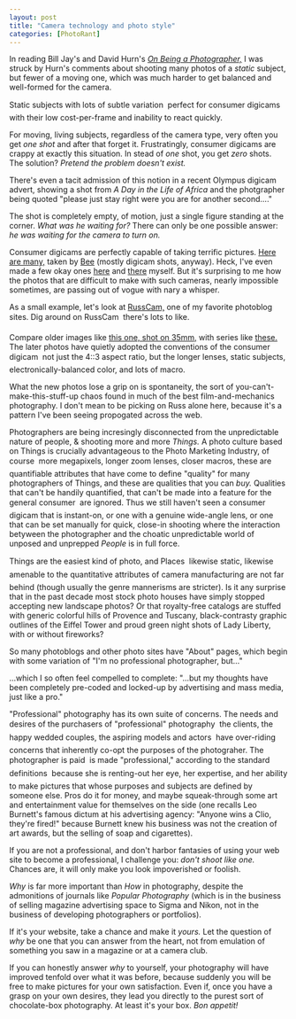 ```yaml
---
layout: post
title: "Camera technology and photo style"
categories: [PhotoRant]
---
```

In reading Bill Jay's and David Hurn's <a href="http://www.lenswork.com/obp.htm" target="rantframe"><i>On Being a Photographer,</i></a> I was struck by Hurn's comments about shooting many photos of a <i>static</i> subject, but fewer of a moving one, which was much harder to get balanced and well-formed for the camera.

Static subjects with lots of subtle variation &#151; perfect for consumer digicams with their low cost-per-frame and inability to react quickly.


<!--more-->
For moving, living subjects, regardless of the camera type, very often you get <i>one shot</i> and after that forget it. Frustratingly, consumer digicams are crappy at exactly this situation. In stead of <i>one</i> shot, you get <i>zero</i> shots. The solution? <i>Pretend the problem doesn't exist.</i>

There's even a tacit admission of this notion in a recent Olympus digicam advert, showing a shot from <i>A Day in the Life of Africa</i> and the photgrapher being quoted "please just stay right were you are for another second...."

The shot is completely empty, of motion, just a single figure standing at the corner. <i>What was he waiting for?</i> There can only be one possible answer: <i>he was waiting for the camera to turn on.</i>

Consumer digicams are perfectly capable of taking terrific pictures. <a href="http://www.beeflowers.com" target="rantframe">Here are many,</a> taken by <a href="http://www.beeflowers.com" target="rantframe">Bee</a> (mostly digicam shots, anyway). Heck, I've even made a few okay ones <a href="/photo/salon/bjorke_obvious.html" target="rantframe">here</a> and <a href="https://www.botzilla.com/photo/journal/IMG_8184.html" target="rantframe">there</a> myself. But it's surprising to me how the photos that are difficult to make with such cameras, nearly impossible sometimes, are passing out of vogue with nary a whisper.

As a small example, let's look at <a href="http://www.russcam.com/photoblog/" target="rantframe">RussCam,</a> one of my favorite photoblog sites. Dig around on RussCam &#151; there's lots to like.

Compare older images like <a href="http://www.russcam.com/photoblog/archive/2003_06_07.html" target="rantframe">this one, shot on 35mm,</a> with series like <a href="http://www.russcam.com/photoblog/archive/2003_05_16.html" target="rantframe">these.</a> The later photos have quietly adopted the conventions of the consumer digicam &#151; not just the 4::3 aspect ratio, but the longer lenses, static subjects, electronically-balanced color, and lots of macro.

What the new photos lose a grip on is spontaneity, the sort of you-can't-make-this-stuff-up chaos found in much of the best film-and-mechanics photography. I don't mean to be picking on Russ alone here, because it's a pattern I've been seeing propogated across the web.

Photographers are being incresingly disconnected from the unpredictable nature of people, &amp; shooting more and more <i>Things.</i> A photo culture based on Things is crucially advantageous to the Photo Marketing Industry, of course &#151; more megapixels, longer zoom lenses, closer macros, these are quantifiable attributes that have come to define "quality" for many photographers of Things, and these are qualities that you can <i>buy.</i> Qualities that can't be handily quantified, that can't be made into a feature for the general consumer &#151; are ignored. Thus we still haven't seen a consumer digicam that is instant-on, or one with a genuine wide-angle lens, or one that can be set manually for quick, close-in shooting where the interaction betyween the photographer and the choatic unpredictable world of unposed and unprepped <i>People</i> is in full force.

Things are the easiest kind of photo, and Places &#151; likewise static, likewise amenable to the quantitative attributes of camera manufacturing &#151; are not far behind (though usually the genre mannerisms are stricter). Is it any surprise that in the past decade most stock photo houses have simply stopped accepting new landscape photos? Or that royalty-free catalogs are stuffed with generic colorful hills of Provence and Tuscany, black-contrasty graphic outlines of the Eiffel Tower and proud green night shots of Lady Liberty, with or without fireworks?

So many photoblogs and other photo sites have "About" pages, which begin with some variation of "I'm no professional photographer, but..." 

...which I so often feel compelled to complete: "...but my thoughts have been completely pre-coded and locked-up by advertising and mass media, just like a pro."

"Professional" photography has its own suite of concerns. The needs and desires of the purchasers of "professional" photography &#151; the clients, the happy wedded couples, the aspiring models and actors &#151; have over-riding concerns that inherently co-opt the purposes of the photograher. The photographer is paid &#151; is made "professional," according to the standard definitions &#151; because she is renting-out her eye, her expertise, and her ability to make pictures that whose purposes and subjects are defined by someone else. Pros do it for money, and maybe squeak-through some art and entertainment value for themselves on the side (one recalls Leo Burnett's famous dictum at his advertising agency: "Anyone wins a Clio, they're fired!" because Burnett knew his business was not the creation of art awards, but the selling of soap and cigarettes).

If you are not a professional, and don't harbor fantasies of using your web site to become a professional, I challenge you: <i>don't shoot like one.</i> Chances are, it will only make you look impoverished or foolish.

<i>Why</i> is far more important than <i>How</i> in photography, despite the admonitions of journals like <i>Popular Photography</i> (which is in the business of selling magazine advertising space to Sigma and Nikon, not in the business of developing photographers or portfolios).

If it's your website, take a chance and make it <i>yours.</i> Let the question of <i>why</i> be one that you can answer from the heart, not from emulation of something you saw in a magazine or at a camera club.

If you can honestly answer <i>why</i> to yourself, your photography will have improved tenfold over what it was before, because suddenly you will be free to make pictures for your own satisfaction. Even if, once you have a grasp on your own desires, they lead you directly to the purest sort of chocolate-box photography. At least it's your box. <i>Bon appetit!</i>

